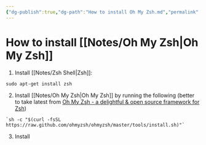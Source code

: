 ```yaml
---
{"dg-publish":true,"dg-path":"How to install Oh My Zsh.md","permalink":"/how-to-install-oh-my-zsh/"}
---
```





# How to install [[Notes/Oh My Zsh\|Oh My Zsh]]

1. Install [[Notes/Zsh Shell\|Zsh]]:
```
sudo apt-get install zsh
```
2. Install [[Notes/Oh My Zsh\|Oh My Zsh]] by running the following (better to take latest from [Oh My Zsh - a delightful & open source framework for Zsh](https://ohmyz.sh/#install)) 
```
`sh -c "$(curl -fsSL https://raw.github.com/ohmyzsh/ohmyzsh/master/tools/install.sh)"`
```
3. Install 
